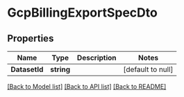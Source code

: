# GcpBillingExportSpecDto

## Properties
Name | Type | Description | Notes
------------ | ------------- | ------------- | -------------
**DatasetId** | **string** |  | [default to null]

[[Back to Model list]](../README.md#documentation-for-models) [[Back to API list]](../README.md#documentation-for-api-endpoints) [[Back to README]](../README.md)

